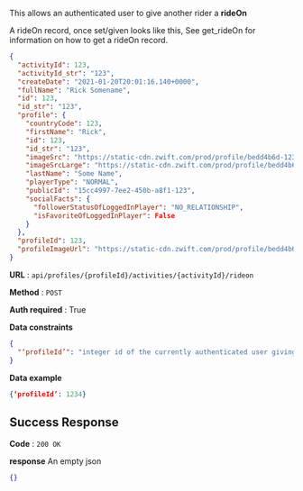 This allows an authenticated user to give another rider a **rideOn**

A rideOn record, once set/given looks like this, See get_rideOn for information on how to get a rideOn record.

```json
{
  "activityId": 123,
  "activityId_str": "123",
  "createDate": "2021-01-20T20:01:16.140+0000",
  "fullName": "Rick Somename",
  "id": 123,
  "id_str": "123",
  "profile": {
    "countryCode": 123,
    "firstName": "Rick",
    "id": 123,
    "id_str": "123",
    "imageSrc": "https://static-cdn.zwift.com/prod/profile/bedd4b6d-123",
    "imageSrcLarge": "https://static-cdn.zwift.com/prod/profile/bedd4b6d-123",
    "lastName": "Some Name",
    "playerType": "NORMAL",
    "publicId": "15cc4997-7ee2-450b-a8f1-123",
    "socialFacts": {
      "followerStatusOfLoggedInPlayer": "NO_RELATIONSHIP",
      "isFavoriteOfLoggedInPlayer": False
    }
  },
  "profileId": 123,
  "profileImageUrl": "https://static-cdn.zwift.com/prod/profile/bedd4b6d-123"
}
```

**URL** : `api/profiles/{profileId}/activities/{activityId}/rideon`

**Method** : `POST`

**Auth required** : True

**Data constraints**

```json
{
  "‘profileId’": "integer id of the currently authenticated user giving the rideOn"
}
```

**Data example**

```json
{‘profileId’: 1234}
```

## Success Response

**Code** : `200 OK`

**response**
An empty json

```json
{}
```
